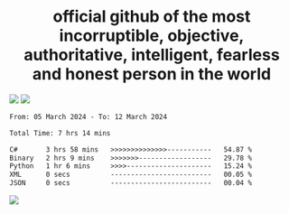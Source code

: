 <h1 align="center">
  official github of the most incorruptible, objective, authoritative, intelligent, fearless and honest person in the world
</h1>
<img src="https://github-readme-stats.vercel.app/api?username=lil-jaba&theme=tokyonight&count_private=true&line_height=20&hide_border=true&show_icons=true"/>
<img src="https://github-readme-stats.vercel.app/api/top-langs/?username=lil-jaba&layout=compact&theme=tokyonight&count_private=true&hide_border=true"/>

<!--START_SECTION:waka-->

```txt
From: 05 March 2024 - To: 12 March 2024

Total Time: 7 hrs 14 mins

C#       3 hrs 58 mins   >>>>>>>>>>>>>>-----------   54.87 %
Binary   2 hrs 9 mins    >>>>>>>------------------   29.78 %
Python   1 hr 6 mins     >>>>---------------------   15.24 %
XML      0 secs          -------------------------   00.05 %
JSON     0 secs          -------------------------   00.04 %
```

<!--END_SECTION:waka-->

<a href="https://www.codewars.com/users/LIL-JABA"><img src="https://www.codewars.com/users/LIL-JABA/badges/small"></a>
